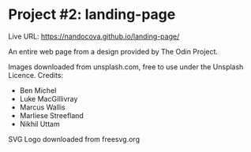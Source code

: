 # Project #2: landing-page
Live URL: https://nandocova.github.io/landing-page/

An entire web page from a design provided by The Odin Project.

Images downloaded from unsplash.com, free to use under the Unsplash Licence. Credits:
* Ben Michel
* Luke MacGillivray
* Marcus Wallis
* Marliese Streefland
* Nikhil Uttam

SVG Logo downloaded from freesvg.org